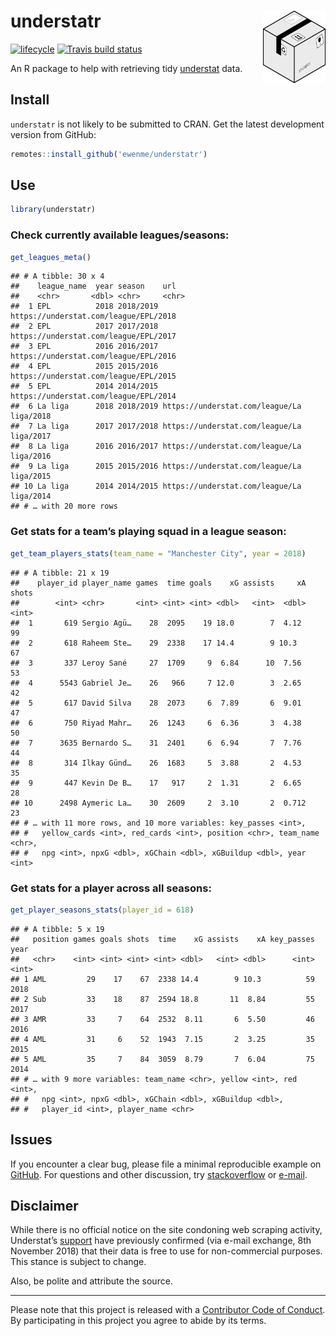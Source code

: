 
# understatr <img alt="understatr Logo" title="discogger" align="right" src="man/figures/understatr_logo.png" width="100" style="float:right;width:100px;"/>

[![lifecycle](https://img.shields.io/badge/lifecycle-experimental-orange.svg)](https://www.tidyverse.org/lifecycle/#experimental)
[![Travis build
status](https://travis-ci.org/ewenme/understatr.svg?branch=master)](https://travis-ci.org/ewenme/understatr)

An R package to help with retrieving tidy
[understat](https://understat.com/) data.

## Install

`understatr` is not likely to be submitted to CRAN. Get the latest
development version from GitHub:

``` r
remotes::install_github('ewenme/understatr')
```

## Use

``` r
library(understatr)
```

### Check currently available leagues/seasons:

``` r
get_leagues_meta()
```

    ## # A tibble: 30 x 4
    ##    league_name  year season    url                                      
    ##    <chr>       <dbl> <chr>     <chr>                                    
    ##  1 EPL          2018 2018/2019 https://understat.com/league/EPL/2018    
    ##  2 EPL          2017 2017/2018 https://understat.com/league/EPL/2017    
    ##  3 EPL          2016 2016/2017 https://understat.com/league/EPL/2016    
    ##  4 EPL          2015 2015/2016 https://understat.com/league/EPL/2015    
    ##  5 EPL          2014 2014/2015 https://understat.com/league/EPL/2014    
    ##  6 La liga      2018 2018/2019 https://understat.com/league/La liga/2018
    ##  7 La liga      2017 2017/2018 https://understat.com/league/La liga/2017
    ##  8 La liga      2016 2016/2017 https://understat.com/league/La liga/2016
    ##  9 La liga      2015 2015/2016 https://understat.com/league/La liga/2015
    ## 10 La liga      2014 2014/2015 https://understat.com/league/La liga/2014
    ## # … with 20 more rows

### Get stats for a team’s playing squad in a league season:

``` r
get_team_players_stats(team_name = "Manchester City", year = 2018)
```

    ## # A tibble: 21 x 19
    ##    player_id player_name games  time goals    xG assists     xA shots
    ##        <int> <chr>       <int> <int> <int> <dbl>   <int>  <dbl> <int>
    ##  1       619 Sergio Agü…    28  2095    19 18.0        7  4.12     99
    ##  2       618 Raheem Ste…    29  2338    17 14.4        9 10.3      67
    ##  3       337 Leroy Sané     27  1709     9  6.84      10  7.56     53
    ##  4      5543 Gabriel Je…    26   966     7 12.0        3  2.65     42
    ##  5       617 David Silva    28  2073     6  7.89       6  9.01     47
    ##  6       750 Riyad Mahr…    26  1243     6  6.36       3  4.38     50
    ##  7      3635 Bernardo S…    31  2401     6  6.94       7  7.76     44
    ##  8       314 Ilkay Günd…    26  1683     5  3.88       2  4.53     35
    ##  9       447 Kevin De B…    17   917     2  1.31       2  6.65     28
    ## 10      2498 Aymeric La…    30  2609     2  3.10       2  0.712    23
    ## # … with 11 more rows, and 10 more variables: key_passes <int>,
    ## #   yellow_cards <int>, red_cards <int>, position <chr>, team_name <chr>,
    ## #   npg <int>, npxG <dbl>, xGChain <dbl>, xGBuildup <dbl>, year <int>

### Get stats for a player across all seasons:

``` r
get_player_seasons_stats(player_id = 618)
```

    ## # A tibble: 5 x 19
    ##   position games goals shots  time    xG assists    xA key_passes  year
    ##   <chr>    <int> <int> <int> <int> <dbl>   <int> <dbl>      <int> <int>
    ## 1 AML         29    17    67  2338 14.4        9 10.3          59  2018
    ## 2 Sub         33    18    87  2594 18.8       11  8.84         55  2017
    ## 3 AMR         33     7    64  2532  8.11       6  5.50         46  2016
    ## 4 AML         31     6    52  1943  7.15       2  3.25         35  2015
    ## 5 AML         35     7    84  3059  8.79       7  6.04         75  2014
    ## # … with 9 more variables: team_name <chr>, yellow <int>, red <int>,
    ## #   npg <int>, npxG <dbl>, xGChain <dbl>, xGBuildup <dbl>,
    ## #   player_id <int>, player_name <chr>

## Issues

If you encounter a clear bug, please file a minimal reproducible example
on [GitHub](https://github.com/ewenme/understatr/issues). For questions
and other discussion, try [stackoverflow](https://stackoverflow.com/) or
[e-mail](ewenhenderson@gmail.com).

## Disclaimer

While there is no official notice on the site condoning web scraping
activity, Understat’s [support](support@understat.com) have previously
confirmed (via e-mail exchange, 8th November 2018) that their data is
free to use for non-commercial purposes. This stance is subject to
change.

Also, be polite and attribute the source.

-----

Please note that this project is released with a [Contributor Code of
Conduct](CODE_OF_CONDUCT.md). By participating in this project you agree
to abide by its terms.
